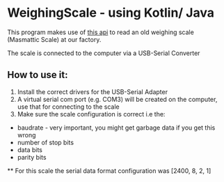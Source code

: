 # WeighingScale  - using Kotlin/ Java

This program makes use of [this api](https://fazecast.github.io/jSerialComm/) to read an old weighing scale (Masmattic Scale) at our factory.

The scale is connected to the computer via a USB-Serial Converter


## How to use it:

1. Install the correct drivers for the USB-Serial Adapter
2. A virtual serial com port (e.g. COM3) will be created on the computer, use that for connecting to the scale
3. Make sure the scale configuration is correct i.e the:
  * baudrate - very important, you might get garbage data if you get this wrong
  * number of stop bits
  * data bits
  * parity bits
  
  
** For this scale the serial data format configuration was [2400, 8, 2, 1]
